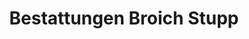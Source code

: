 ---
title: "Bestattungen Broich Stupp"
url: /kaarst/bestattungen-broich-stupp/
shop: Bestattungen
---
